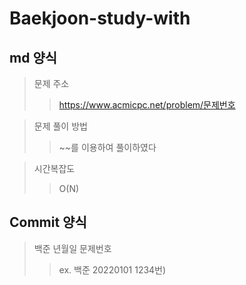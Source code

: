 # Baekjoon-study-with

## md 양식
> 문제 주소  
>> https://www.acmicpc.net/problem/문제번호

> 문제 풀이 방법  
>> ~~를 이용하여 풀이하였다

> 시간복잡도  
>> O(N)

## Commit 양식
> 백준 년월일 문제번호  
>> ex. 백준 20220101 1234번)

